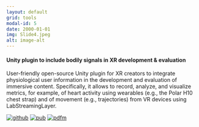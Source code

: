 ```yaml
---
layout: default
grid: tools
modal-id: 5
date: 2000-01-01
img: Slide4.jpeg
alt: image-alt
---
```


<script type='text/javascript' src='https://d1bxh8uas1mnw7.cloudfront.net/assets/embed.js'></script>

[pdfm]: https://img.shields.io/badge/PDF-Manuscript-brightgreen?style=flat-square#badge
[pdfs]: https://img.shields.io/badge/PDF-Supplement-brightgreen?style=flat-square#badge
[pre]: https://img.shields.io/badge/Link-Preprint-yellow?style=flat-square#badge
[zen]: https://img.shields.io/badge/Link-Zenodo-0475B6?style=flat-square#badge
[git]: https://img.shields.io/badge/Link-GitHub-black?style=flat-square#badge
[pub]: https://img.shields.io/badge/Link-Publisher-orange?style=flat-square#badge
[tw]: https://img.shields.io/badge/Link-Thread-1A8CD8?style=flat-square#badge

#### Unity plugin to include bodily signals in XR development & evaluation

User-friendly open-source Unity plugin for XR creators to integrate physiological user information in the development and evaluation of immersive content. Specifically, it allows to record, analyze, and visualize metrics, for example, of heart activity using wearables (e.g., the Polar H10 chest strap) and of movement (e.g., trajectories) from VR devices using LabStreamingLayer.

[![github][git]](https://github.com/luisqtr/exciteometer)
[![pub][pub]](https://ieeexplore.ieee.org/document/9583798/)
[![pdfm][pdfm]](doc/Quintero2021_EoM.pdf)

